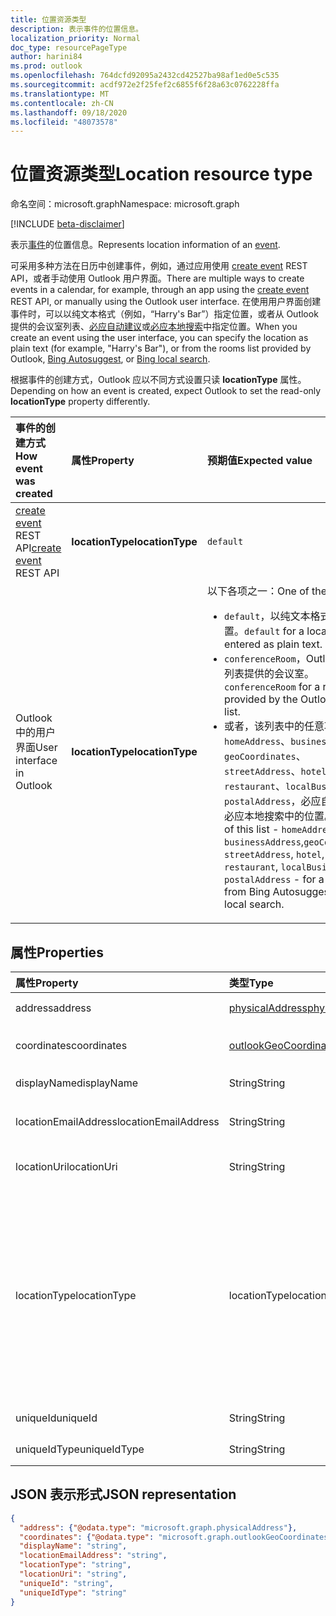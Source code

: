 ```yaml
---
title: 位置资源类型
description: 表示事件的位置信息。
localization_priority: Normal
doc_type: resourcePageType
author: harini84
ms.prod: outlook
ms.openlocfilehash: 764dcfd92095a2432cd42527ba98af1ed0e5c535
ms.sourcegitcommit: acdf972e2f25fef2c6855f6f28a63c0762228ffa
ms.translationtype: MT
ms.contentlocale: zh-CN
ms.lasthandoff: 09/18/2020
ms.locfileid: "48073578"
---
```

# <a name="location-resource-type"></a><span data-ttu-id="31f26-103">位置资源类型</span><span class="sxs-lookup"><span data-stu-id="31f26-103">Location resource type</span></span>

<span data-ttu-id="31f26-104">命名空间：microsoft.graph</span><span class="sxs-lookup"><span data-stu-id="31f26-104">Namespace: microsoft.graph</span></span>

[!INCLUDE [beta-disclaimer](../../includes/beta-disclaimer.md)]

<span data-ttu-id="31f26-105">表示[事件](event.md)的位置信息。</span><span class="sxs-lookup"><span data-stu-id="31f26-105">Represents location information of an [event](event.md).</span></span>

<span data-ttu-id="31f26-106">可采用多种方法在日历中创建事件，例如，通过应用使用 [create event](../api/user-post-events.md) REST API，或者手动使用 Outlook 用户界面。</span><span class="sxs-lookup"><span data-stu-id="31f26-106">There are multiple ways to create events in a calendar, for example, through an app using the [create event](../api/user-post-events.md) REST API, or manually using the Outlook user interface.</span></span> <span data-ttu-id="31f26-107">在使用用户界面创建事件时，可以以纯文本格式（例如，“Harry's Bar”）指定位置，或者从 Outlook 提供的会议室列表、[必应自动建议](https://blogs.bing.com/search/2013/02/20/a-look-at-autosuggest/)或[必应本地搜索](https://blogs.bing.com/search/2010/08/17/local-search-on-m-bing-com/)中指定位置。</span><span class="sxs-lookup"><span data-stu-id="31f26-107">When you create an event using the user interface, you can specify the location as plain text (for example, "Harry's Bar"), or from the rooms list provided by Outlook, [Bing Autosuggest](https://blogs.bing.com/search/2013/02/20/a-look-at-autosuggest/), or [Bing local search](https://blogs.bing.com/search/2010/08/17/local-search-on-m-bing-com/).</span></span> 

<span data-ttu-id="31f26-108">根据事件的创建方式，Outlook 应以不同方式设置只读 **locationType** 属性。</span><span class="sxs-lookup"><span data-stu-id="31f26-108">Depending on how an event is created, expect Outlook to set the read-only **locationType** property differently.</span></span> 

| <span data-ttu-id="31f26-109">事件的创建方式</span><span class="sxs-lookup"><span data-stu-id="31f26-109">How event was created</span></span>  | <span data-ttu-id="31f26-110">属性</span><span class="sxs-lookup"><span data-stu-id="31f26-110">Property</span></span>   | <span data-ttu-id="31f26-111">预期值</span><span class="sxs-lookup"><span data-stu-id="31f26-111">Expected value</span></span> |
|:----------|:-------|:--------------------------------|
| <span data-ttu-id="31f26-112">[create event](../api/user-post-events.md) REST API</span><span class="sxs-lookup"><span data-stu-id="31f26-112">[create event](../api/user-post-events.md) REST API</span></span> | <span data-ttu-id="31f26-113">**locationType**</span><span class="sxs-lookup"><span data-stu-id="31f26-113">**locationType**</span></span> | `default` |
| <span data-ttu-id="31f26-114">Outlook 中的用户界面</span><span class="sxs-lookup"><span data-stu-id="31f26-114">User interface in Outlook</span></span> | <span data-ttu-id="31f26-115">**locationType**</span><span class="sxs-lookup"><span data-stu-id="31f26-115">**locationType**</span></span> | <span data-ttu-id="31f26-116">以下各项之一：</span><span class="sxs-lookup"><span data-stu-id="31f26-116">One of the following:</span></span> <ul><li><span data-ttu-id="31f26-117">`default`，以纯文本格式输入的位置。</span><span class="sxs-lookup"><span data-stu-id="31f26-117">`default` for a location entered as plain text.</span></span></li><li><span data-ttu-id="31f26-118">`conferenceRoom`，Outlook 会议室列表提供的会议室。</span><span class="sxs-lookup"><span data-stu-id="31f26-118">`conferenceRoom` for a room provided by the Outlook rooms list.</span></span></li><li><span data-ttu-id="31f26-119">或者，该列表中的任意项：`homeAddress`、`businessAddress`、`geoCoordinates`、`streetAddress`、`hotel`、`restaurant`、`localBusiness`、`postalAddress`，必应自动建议或必应本地搜索中的位置。</span><span class="sxs-lookup"><span data-stu-id="31f26-119">Or, any of this list - `homeAddress`, `businessAddress`,`geoCoordinates`, `streetAddress`, `hotel`, `restaurant`, `localBusiness`, `postalAddress` - for a location from Bing Autosuggest or Bing local search.</span></span></li></ul> |




## <a name="properties"></a><span data-ttu-id="31f26-120">属性</span><span class="sxs-lookup"><span data-stu-id="31f26-120">Properties</span></span>
| <span data-ttu-id="31f26-121">属性</span><span class="sxs-lookup"><span data-stu-id="31f26-121">Property</span></span>  | <span data-ttu-id="31f26-122">类型</span><span class="sxs-lookup"><span data-stu-id="31f26-122">Type</span></span>   | <span data-ttu-id="31f26-123">说明</span><span class="sxs-lookup"><span data-stu-id="31f26-123">Description</span></span>                                                     |
|:----------|:-------|:----------------------------------------------------------------|
| <span data-ttu-id="31f26-124">address</span><span class="sxs-lookup"><span data-stu-id="31f26-124">address</span></span> | [<span data-ttu-id="31f26-125">physicalAddress</span><span class="sxs-lookup"><span data-stu-id="31f26-125">physicalAddress</span></span>](physicaladdress.md) |<span data-ttu-id="31f26-126">位置的街道地址。</span><span class="sxs-lookup"><span data-stu-id="31f26-126">The street address of the location.</span></span> |
| <span data-ttu-id="31f26-127">coordinates</span><span class="sxs-lookup"><span data-stu-id="31f26-127">coordinates</span></span> | [<span data-ttu-id="31f26-128">outlookGeoCoordinates</span><span class="sxs-lookup"><span data-stu-id="31f26-128">outlookGeoCoordinates</span></span>](outlookgeocoordinates.md) | <span data-ttu-id="31f26-129">地理坐标和位置的海拔高度。</span><span class="sxs-lookup"><span data-stu-id="31f26-129">The geographic coordinates and elevation of the location.</span></span> |
| <span data-ttu-id="31f26-130">displayName</span><span class="sxs-lookup"><span data-stu-id="31f26-130">displayName</span></span>  | <span data-ttu-id="31f26-131">String</span><span class="sxs-lookup"><span data-stu-id="31f26-131">String</span></span> | <span data-ttu-id="31f26-132">与地点相关联的名称。</span><span class="sxs-lookup"><span data-stu-id="31f26-132">The name associated with the location.</span></span>                       |
| <span data-ttu-id="31f26-133">locationEmailAddress</span><span class="sxs-lookup"><span data-stu-id="31f26-133">locationEmailAddress</span></span> | <span data-ttu-id="31f26-134">String</span><span class="sxs-lookup"><span data-stu-id="31f26-134">String</span></span> | <span data-ttu-id="31f26-135">（可选）与位置相关联的电子邮件地址。</span><span class="sxs-lookup"><span data-stu-id="31f26-135">Optional email address of the location.</span></span> |
| <span data-ttu-id="31f26-136">locationUri</span><span class="sxs-lookup"><span data-stu-id="31f26-136">locationUri</span></span> | <span data-ttu-id="31f26-137">String</span><span class="sxs-lookup"><span data-stu-id="31f26-137">String</span></span> | <span data-ttu-id="31f26-138">（可选）表示位置的 URI。</span><span class="sxs-lookup"><span data-stu-id="31f26-138">Optional URI representing the location.</span></span> |
| <span data-ttu-id="31f26-139">locationType</span><span class="sxs-lookup"><span data-stu-id="31f26-139">locationType</span></span> | <span data-ttu-id="31f26-140">locationType</span><span class="sxs-lookup"><span data-stu-id="31f26-140">locationType</span></span> | <span data-ttu-id="31f26-141">位置的类型。</span><span class="sxs-lookup"><span data-stu-id="31f26-141">The type of location.</span></span> <span data-ttu-id="31f26-142">可取值为：`default`、`conferenceRoom`、`homeAddress`、`businessAddress`、`geoCoordinates`、`streetAddress`、`hotel`、`restaurant`、`localBusiness`、`postalAddress`。</span><span class="sxs-lookup"><span data-stu-id="31f26-142">Possible values are: `default`, `conferenceRoom`, `homeAddress`, `businessAddress`,`geoCoordinates`, `streetAddress`, `hotel`, `restaurant`, `localBusiness`, `postalAddress`.</span></span> <span data-ttu-id="31f26-143">只读。</span><span class="sxs-lookup"><span data-stu-id="31f26-143">Read-only.</span></span>|
| <span data-ttu-id="31f26-144">uniqueId</span><span class="sxs-lookup"><span data-stu-id="31f26-144">uniqueId</span></span> | <span data-ttu-id="31f26-145">String</span><span class="sxs-lookup"><span data-stu-id="31f26-145">String</span></span> | <span data-ttu-id="31f26-146">仅供内部使用。</span><span class="sxs-lookup"><span data-stu-id="31f26-146">For internal use only.</span></span>|
| <span data-ttu-id="31f26-147">uniqueIdType</span><span class="sxs-lookup"><span data-stu-id="31f26-147">uniqueIdType</span></span> | <span data-ttu-id="31f26-148">String</span><span class="sxs-lookup"><span data-stu-id="31f26-148">String</span></span> | <span data-ttu-id="31f26-149">仅供内部使用。</span><span class="sxs-lookup"><span data-stu-id="31f26-149">For internal use only.</span></span> |


## <a name="json-representation"></a><span data-ttu-id="31f26-150">JSON 表示形式</span><span class="sxs-lookup"><span data-stu-id="31f26-150">JSON representation</span></span>

<!-- {
  "blockType": "resource",
  "optionalProperties": [

  ],
  "@odata.type": "microsoft.graph.location"
}-->
```json
{
  "address": {"@odata.type": "microsoft.graph.physicalAddress"},
  "coordinates": {"@odata.type": "microsoft.graph.outlookGeoCoordinates"},
  "displayName": "string",
  "locationEmailAddress": "string",
  "locationType": "string",
  "locationUri": "string",
  "uniqueId": "string",
  "uniqueIdType": "string"
}

```



<!-- uuid: 8fcb5dbc-d5aa-4681-8e31-b001d5168d79
2015-10-25 14:57:30 UTC -->
<!--
{
  "type": "#page.annotation",
  "description": "location resource",
  "keywords": "",
  "section": "documentation",
  "tocPath": "",
  "suppressions": []
}
-->


